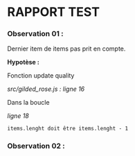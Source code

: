 # RAPPORT TEST

### Observation 01 : <p>

Dernier item de items pas prit en compte. 

**Hypotèse :**

Fonction update quality <p>
*src/gilded_rose.js : ligne 16* 

Dans la boucle <p>
*ligne 18*

    items.lenght doit être items.lenght - 1

### Observation 02 : <p>




